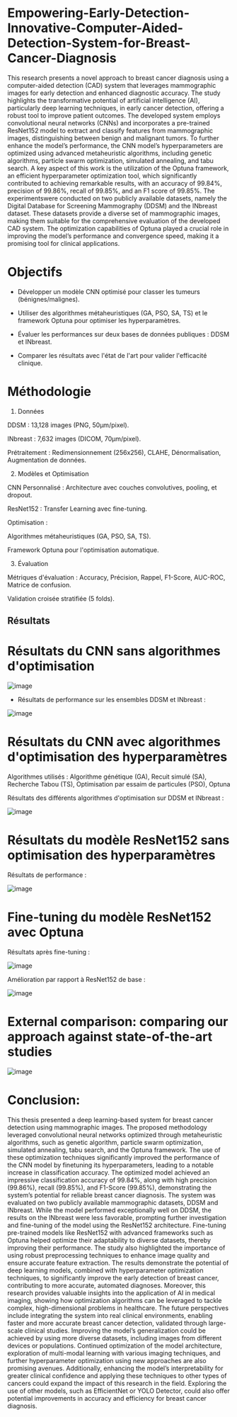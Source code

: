# Empowering-Early-Detection-Innovative-Computer-Aided-Detection-System-for-Breast-Cancer-Diagnosis

This research presents a novel approach to breast cancer diagnosis using a computer-aided detection (CAD) system that leverages mammographic images for early detection and enhanced diagnostic accuracy. The study highlights the transformative potential of artificial intelligence (AI), particularly deep learning techniques, in early cancer detection, offering a robust tool to improve patient outcomes. The developed system employs convolutional neural networks (CNNs) and incorporates a pre-trained ResNet152 model to extract and classify features from mammographic images, distinguishing between benign and malignant tumors. To further enhance the model’s performance, the CNN model’s hyperparameters are optimized using advanced metaheuristic algorithms, including genetic algorithms, particle swarm optimization, simulated annealing, and tabu search. A key aspect of this work is the utilization of the Optuna framework, an efficient hyperparameter optimization tool, which significantly contributed to achieving remarkable results, with an accuracy of 99.84%, precision of 99.86%, recall of 99.85%, and an F1 score of 99.85%. The experimentswere conducted on two publicly available datasets, namely the Digital Database for Screening Mammography (DDSM) and the INbreast dataset. These datasets provide a diverse set of mammographic images, making them suitable for the comprehensive evaluation of the developed CAD system. The optimization capabilities of Optuna played a crucial role in improving the model’s performance and convergence speed, making it a promising tool for clinical applications.

# Objectifs

* Développer un modèle CNN optimisé pour classer les tumeurs (bénignes/malignes).

* Utiliser des algorithmes métaheuristiques (GA, PSO, SA, TS) et le framework Optuna pour optimiser les hyperparamètres.

* Évaluer les performances sur deux bases de données publiques : DDSM et INbreast.

* Comparer les résultats avec l'état de l'art pour valider l'efficacité clinique.

# Méthodologie
1. Données
   
DDSM : 13,128 images (PNG, 50μm/pixel).

INbreast : 7,632 images (DICOM, 70μm/pixel).

Prétraitement : Redimensionnement (256x256), CLAHE, Dénormalisation, Augmentation de données.

2. Modèles et Optimisation
   
CNN Personnalisé : Architecture avec couches convolutives, pooling, et dropout.

ResNet152 : Transfer Learning avec fine-tuning.

Optimisation :

Algorithmes métaheuristiques (GA, PSO, SA, TS).

Framework Optuna pour l'optimisation automatique.

3. Évaluation
   
Métriques d'évaluation : Accuracy, Précision, Rappel, F1-Score, AUC-ROC, Matrice de confusion.

Validation croisée stratifiée (5 folds).

## Résultats

# Résultats du CNN sans algorithmes d'optimisation

![image](https://github.com/user-attachments/assets/13895387-feeb-47d3-9a14-6a57bbfe5d58)

* Résultats de performance sur les ensembles DDSM et INbreast :

![image](https://github.com/user-attachments/assets/fc20b30d-9f63-480f-93e3-c3be83ab4917)


# Résultats du CNN avec algorithmes d'optimisation des hyperparamètres

Algorithmes utilisés : Algorithme génétique (GA), Recuit simulé (SA), Recherche Tabou (TS), Optimisation par essaim de particules (PSO), Optuna

Résultats des différents algorithmes d'optimisation sur DDSM et INbreast :

![image](https://github.com/user-attachments/assets/8fb30d07-686a-435a-9bfa-3919c42bbe43)


# Résultats du modèle ResNet152 sans optimisation des hyperparamètres

Résultats de performance :

![image](https://github.com/user-attachments/assets/e830fbfa-3c25-41fe-9240-4d86245b6ee6)


# Fine-tuning du modèle ResNet152 avec Optuna
Résultats après fine-tuning :

![image](https://github.com/user-attachments/assets/e64511bd-0c3b-42e9-8875-f687c5cdd4ea)

Amélioration par rapport à ResNet152 de base :

![image](https://github.com/user-attachments/assets/122bba4c-a4e4-493f-a6d1-e9cb3bc2c13d)

# External comparison: comparing our approach against state-of-the-art studies

![image](https://github.com/user-attachments/assets/a900b087-fac2-4a06-87ee-d8aa77a12573)


# Conclusion: 
This thesis presented a deep learning-based system for breast cancer detection using mammographic
images. The proposed methodology leveraged convolutional neural networks
optimized through metaheuristic algorithms, such as genetic algorithm, particle swarm optimization,
simulated annealing, tabu search, and the Optuna framework. The use of these
optimization techniques significantly improved the performance of the CNN model by finetuning
its hyperparameters, leading to a notable increase in classification accuracy. The
optimized model achieved an impressive classification accuracy of 99.84%, along with high
precision (99.86%), recall (99.85%), and F1-Score (99.85%), demonstrating the system’s
potential for reliable breast cancer diagnosis.
The system was evaluated on two publicly available mammographic datasets, DDSM and
INbreast. While the model performed exceptionally well on DDSM, the results on the INbreast
were less favorable, prompting further investigation and fine-tuning of the model using
the ResNet152 architecture. Fine-tuning pre-trained models like ResNet152 with advanced
frameworks such as Optuna helped optimize their adaptability to diverse datasets, thereby
improving their performance. The study also highlighted the importance of using robust
preprocessing techniques to enhance image quality and ensure accurate feature extraction.
The results demonstrate the potential of deep learning models, combined with hyperparameter
optimization techniques, to significantly improve the early detection of breast cancer, contributing
to more accurate, automated diagnoses. Moreover, this research provides valuable
insights into the application of AI in medical imaging, showing how optimization algorithms
can be leveraged to tackle complex, high-dimensional problems in healthcare.
The future perspectives include integrating the system into real clinical environments, enabling
faster and more accurate breast cancer detection, validated through large-scale clinical
studies. Improving the model’s generalization could be achieved by using more diverse
datasets, including images from different devices or populations. Continued optimization of
the model architecture, exploration of multi-modal learning with various imaging techniques,
and further hyperparameter optimization using new approaches are also promising avenues.
Additionally, enhancing the model’s interpretability for greater clinical confidence and applying
these techniques to other types of cancers could expand the impact of this research in
the field. Exploring the use of other models, such as EfficientNet or YOLO Detector, could
also offer potential improvements in accuracy and efficiency for breast cancer diagnosis.

